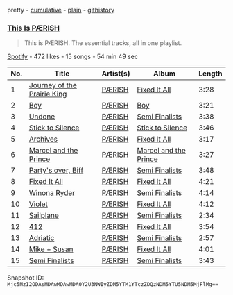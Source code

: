 pretty - [cumulative](/playlists/cumulative/37i9dQZF1DZ06evO0eSSRy.md) - [plain](/playlists/plain/37i9dQZF1DZ06evO0eSSRy) - [githistory](https://github.githistory.xyz/mackorone/spotify-playlist-archive/blob/main/playlists/plain/37i9dQZF1DZ06evO0eSSRy)

### [This Is PÆRISH](https://open.spotify.com/playlist/37i9dQZF1DZ06evO0eSSRy)

> This is PÆRISH\. The essential tracks, all in one playlist.

[Spotify](https://open.spotify.com/user/spotify) - 472 likes - 15 songs - 54 min 49 sec

| No. | Title | Artist(s) | Album | Length |
|---|---|---|---|---|
| 1 | [Journey of the Prairie King](https://open.spotify.com/track/3xoOHYehP6FjTLxmVtQr2t) | [PÆRISH](https://open.spotify.com/artist/0waXk4SsKZBRCf7kiwi6uL) | [Fixed It All](https://open.spotify.com/album/5F9Aavpfp58NVEnDqtNU6W) | 3:28 |
| 2 | [Boy](https://open.spotify.com/track/2hshvAEGDQESVol0zrHPQU) | [PÆRISH](https://open.spotify.com/artist/0waXk4SsKZBRCf7kiwi6uL) | [Boy](https://open.spotify.com/album/0QbdLXY2Y1uROAxsautWnI) | 3:21 |
| 3 | [Undone](https://open.spotify.com/track/5VW0SagBIrGCmwlL1j51c6) | [PÆRISH](https://open.spotify.com/artist/0waXk4SsKZBRCf7kiwi6uL) | [Semi Finalists](https://open.spotify.com/album/16LfAB0rsKN5dbcYEGLhTb) | 3:38 |
| 4 | [Stick to Silence](https://open.spotify.com/track/0a0tGgTGDmo2ChpB7IWTbc) | [PÆRISH](https://open.spotify.com/artist/0waXk4SsKZBRCf7kiwi6uL) | [Stick to Silence](https://open.spotify.com/album/0yAfmA16uaH56VfgXuhjuu) | 3:46 |
| 5 | [Archives](https://open.spotify.com/track/0tmgEJKwEDX1znh5owSKLo) | [PÆRISH](https://open.spotify.com/artist/0waXk4SsKZBRCf7kiwi6uL) | [Fixed It All](https://open.spotify.com/album/5F9Aavpfp58NVEnDqtNU6W) | 3:17 |
| 6 | [Marcel and the Prince](https://open.spotify.com/track/6zZwvuzLs6Zc1lsOMkfXa8) | [PÆRISH](https://open.spotify.com/artist/0waXk4SsKZBRCf7kiwi6uL) | [Marcel and the Prince](https://open.spotify.com/album/0GswR3L2aBUkWskZlBezhl) | 3:27 |
| 7 | [Party's over, Biff](https://open.spotify.com/track/07eiHw5s87pBGVrLlXyV2n) | [PÆRISH](https://open.spotify.com/artist/0waXk4SsKZBRCf7kiwi6uL) | [Semi Finalists](https://open.spotify.com/album/16LfAB0rsKN5dbcYEGLhTb) | 3:48 |
| 8 | [Fixed It All](https://open.spotify.com/track/19UtO7hBxFYhqYMqFePsjv) | [PÆRISH](https://open.spotify.com/artist/0waXk4SsKZBRCf7kiwi6uL) | [Fixed It All](https://open.spotify.com/album/5F9Aavpfp58NVEnDqtNU6W) | 4:21 |
| 9 | [Winona Ryder](https://open.spotify.com/track/3Ss1NP5PLQmRakgtYwUS0o) | [PÆRISH](https://open.spotify.com/artist/0waXk4SsKZBRCf7kiwi6uL) | [Semi Finalists](https://open.spotify.com/album/16LfAB0rsKN5dbcYEGLhTb) | 4:14 |
| 10 | [Violet](https://open.spotify.com/track/6j9WxIbqbib7SjGKePRPkQ) | [PÆRISH](https://open.spotify.com/artist/0waXk4SsKZBRCf7kiwi6uL) | [Fixed It All](https://open.spotify.com/album/5F9Aavpfp58NVEnDqtNU6W) | 4:12 |
| 11 | [Sailplane](https://open.spotify.com/track/4haNqJZCLgJxxTVDhZroKi) | [PÆRISH](https://open.spotify.com/artist/0waXk4SsKZBRCf7kiwi6uL) | [Semi Finalists](https://open.spotify.com/album/16LfAB0rsKN5dbcYEGLhTb) | 2:34 |
| 12 | [412](https://open.spotify.com/track/4HAUQ35gRU5GS1VuhqlqLw) | [PÆRISH](https://open.spotify.com/artist/0waXk4SsKZBRCf7kiwi6uL) | [Fixed It All](https://open.spotify.com/album/5F9Aavpfp58NVEnDqtNU6W) | 3:54 |
| 13 | [Adriatic](https://open.spotify.com/track/4tVdXk9zmlm4koU9Jfwo1y) | [PÆRISH](https://open.spotify.com/artist/0waXk4SsKZBRCf7kiwi6uL) | [Semi Finalists](https://open.spotify.com/album/16LfAB0rsKN5dbcYEGLhTb) | 2:57 |
| 14 | [Mike + Susan](https://open.spotify.com/track/4wpfVf67akZfMUhwybFNml) | [PÆRISH](https://open.spotify.com/artist/0waXk4SsKZBRCf7kiwi6uL) | [Fixed It All](https://open.spotify.com/album/5F9Aavpfp58NVEnDqtNU6W) | 4:01 |
| 15 | [Semi Finalists](https://open.spotify.com/track/1NnJQSLLWRdHvWu3ZrwRel) | [PÆRISH](https://open.spotify.com/artist/0waXk4SsKZBRCf7kiwi6uL) | [Semi Finalists](https://open.spotify.com/album/16LfAB0rsKN5dbcYEGLhTb) | 3:43 |

Snapshot ID: `Mjc5MzI2ODAsMDAwMDAwMDA0Y2U3NWIyZDM5YTM1YTczZDQzNDM5YTU5NDM5MjFlMg==`

